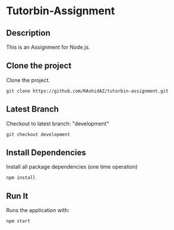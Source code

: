 # Tutorbin-Assignment

## Description

This is an Assignment for Node.js.

## Clone the project

Clone the project.

```
git clone https://github.com/RAshidAZ/tutorbin-assignment.git
```

## Latest Branch

Checkout to latest branch: "development"

```
git checkout development
```

## Install Dependencies

Install all package dependencies (one time operation)

```
npm install
```

## Run It

Runs the application with:

```
npm start
```
